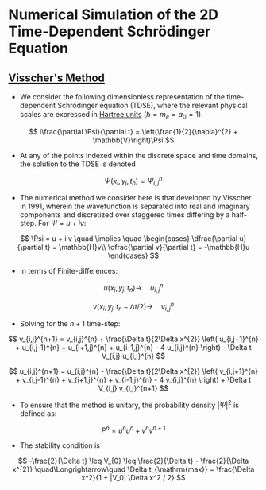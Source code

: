 # Numerical Simulation of the 2D Time-Dependent Schrödinger Equation
## [Visscher's Method](https://www.asc.tuwien.ac.at/~juengel/simulations/schroedinger/Visscher_method.html)

- We consider the following dimensionless representation of the time-dependent Schrödinger equation (TDSE), where the relevant physical scales are expressed in [Hartree units](https://en.wikipedia.org/wiki/Hartree_atomic_units) ($\hbar = m_{e} = a_{0} = 1$).

$$
    i\frac{\partial \Psi}{\partial t} = \left(\frac{1}{2}{\nabla}^{2} + \mathbb{V}\right)\Psi 
$$

- At any of the points indexed within the discrete space and time domains, the solution to the TDSE is denoted 

$$
    \Psi(x_i, y_j, t_n) = \Psi_{i,j}^{n}
$$

- The numerical method we consider here is that developed by Visscher in 1991, wherein the wavefunction is separated into real and imaginary components and discretized over staggered times differing by a half-step. For $\Psi = u + iv$:

$$
    \Psi = u + i v \quad \implies \quad
    \begin{cases} 
        \dfrac{\partial u}{\partial t} = \mathbb{H}v\\
        \dfrac{\partial v}{\partial t} = -\mathbb{H}u
    \end{cases}
$$

- In terms of Finite-differences:

$$ u\left(x_{i}, y_{j}, t_{n}\right) \longrightarrow\quad u^{n}_{i,j} $$

$$ v\left(x_{i}, y_{j}, t_{n}-{\Delta t}/{2}\right) \longrightarrow\quad v^{n}_{i,j} $$

- Solving for the $n+1$ time-step:

$$ 
  v_{i,j}^{n+1} = v_{i,j}^{n} + \frac{\Delta t}{2\Delta x^{2}} \left( u_{i,j+1}^{n} + u_{i,j-1}^{n} + u_{i+1,j}^{n} + u_{i-1,j}^{n} - 4 u_{i,j}^{n} \right) - \Delta t V_{i,j} u_{i,j}^{n}
$$
  
$$
  u_{i,j}^{n+1} = u_{i,j}^{n} - \frac{\Delta t}{2\Delta x^{2}} \left( v_{i,j+1}^{n} + v_{i,j-1}^{n} + v_{i+1,j}^{n} + v_{i-1,j}^{n} - 4 v_{i,j}^{n} \right) + \Delta t V_{i,j} v_{i,j}^{n+1}
$$

- To ensure that the method is unitary, the probability density $|\Psi|^2$ is defined as:

$$
    P^{n} = u^{n} u^{n} + v^{n}v^{n+1}
$$

- The stability condition is
 
$$
    -\frac{2}{\Delta t} \leq V_{0} \leq \frac{2}{\Delta t} - \frac{2}{\Delta x^{2}} \quad\Longrightarrow\quad \Delta t_{\mathrm{max}} = \frac{\Delta x^2}{1 + |V_0| \Delta x^2 / 2}
$$

